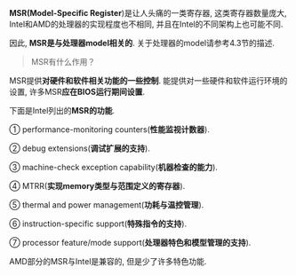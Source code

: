 **MSR(Model\-Specific Register**)是让人头痛的一类寄存器, 这类寄存器数量庞大, Intel和AMD的处理器的实现程度也不相同, 并且在Intel的不同架构上也可能不同. 

因此, **MSR是与处理器model相关的**. 关于处理器的model请参考4.3节的描述. 

>MSR有什么作用？

MSR提供**对硬件和软件相关功能的一些控制**. 能提供对一些硬件和软件运行环境的设置, 许多MSR**应在BIOS运行期间设置**. 

下面是Intel列出的**MSR的功能**. 

① performance\-monitoring counters(**性能监视计数器**). 

② debug extensions(**调试扩展的支持**). 

③ machine\-check exception capability(**机器检查的能力**). 

④ MTRR(**实现memory类型与范围定义的寄存器**). 

⑤ thermal and power management(**功耗与温控管理**). 

⑥ instruction-specific support(**特殊指令的支持**). 

⑦ processor feature/mode support(**处理器特色和模型管理的支持**). 

AMD部分的MSR与Intel是兼容的, 但是少了许多特色功能. 